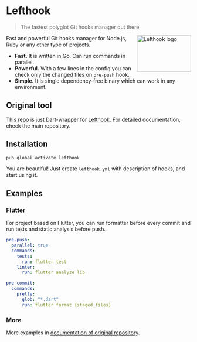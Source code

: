 # Lefthook

> The fastest polyglot Git hooks manager out there

<img align="right" width="147" height="100" title="Lefthook logo"
     src="https://raw.githubusercontent.com/Arkweid/lefthook/master/logo_sign.svg?sanitize=true">

Fast and powerful Git hooks manager for Node.js, Ruby or any other type of projects.

* **Fast.** It is written in Go. Can run commands in parallel.
* **Powerful.** With a few lines in the config you can check only the changed files on `pre-push` hook.
* **Simple.** It is single dependency-free binary which can work in any environment.

## Original tool

This repo is just Dart-wrapper for [Lefthook](https://github.com/Arkweid/lefthook). For detailed documentation, check the main repository.

## Installation

```sh
pub global activate lefthook
```

You are beautiful! Just create `lefthook.yml` with description of hooks, and start using it.

## Examples

### Flutter

For project based on Flutter, you can run formatter before every commit and run tests and static analysis before push.

```yml
pre-push:
  parallel: true
  commands:
    tests:
      run: flutter test
    linter:
      run: flutter analyze lib

pre-commit:
  commands:
    pretty:
      glob: "*.dart"
      run: flutter format {staged_files}
```

### More

More examples in [documentation of original repository](https://github.com/Arkweid/lefthook/blob/master/docs/full_guide.md#examples).
